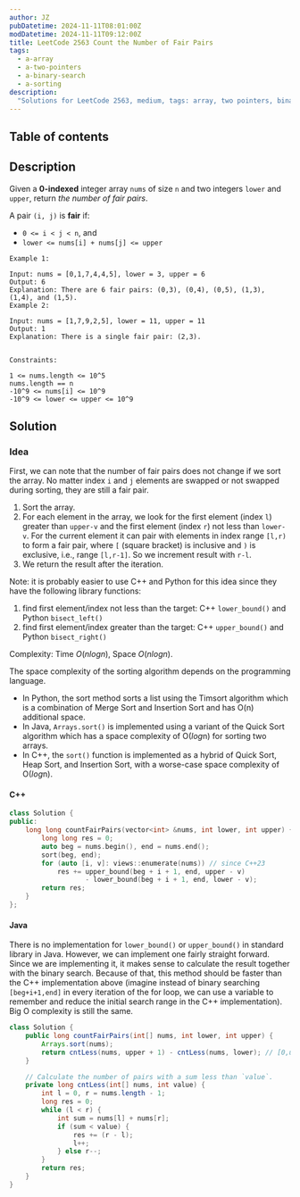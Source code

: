 ```yaml
---
author: JZ
pubDatetime: 2024-11-11T08:01:00Z
modDatetime: 2024-11-11T09:12:00Z
title: LeetCode 2563 Count the Number of Fair Pairs
tags:
  - a-array
  - a-two-pointers
  - a-binary-search
  - a-sorting
description:
  "Solutions for LeetCode 2563, medium, tags: array, two pointers, binary search, sorting."
---
```


## Table of contents

## Description

Given a **0-indexed** integer array `nums` of size `n` and two integers `lower` and `upper`, return _the number of fair pairs_.

A pair `(i, j)` is **fair** if:

-   `0 <= i < j < n`, and
-   `lower <= nums[i] + nums[j] <= upper`

```
Example 1:

Input: nums = [0,1,7,4,4,5], lower = 3, upper = 6
Output: 6
Explanation: There are 6 fair pairs: (0,3), (0,4), (0,5), (1,3), (1,4), and (1,5).
Example 2:

Input: nums = [1,7,9,2,5], lower = 11, upper = 11
Output: 1
Explanation: There is a single fair pair: (2,3).
 

Constraints:

1 <= nums.length <= 10^5
nums.length == n
-10^9 <= nums[i] <= 10^9
-10^9 <= lower <= upper <= 10^9
```

## Solution

### Idea

First, we can note that the number of fair pairs does not change if we sort the array.
No matter index `i` and `j` elements are swapped or not swapped during sorting, they are still a fair pair.

1. Sort the array.
2. For each element in the array, we look for the first element (index `l`) greater than `upper-v` and the first element (index `r`) not less than `lower-v`. For the current element it can pair with elements in index range `[l,r)` to form a fair pair, where `[` (square bracket) is inclusive and `)` is exclusive, i.e., range `[l,r-1]`. So we increment result with `r-l`.
3. We return the result after the iteration.

Note: it is probably easier to use C++ and Python for this idea since they have the following library functions:

1. find first element/index not less than the target: C++ `lower_bound()` and Python `bisect_left()`
2. find first element/index greater than the target: C++ `upper_bound()` and Python `bisect_right()`

Complexity: Time $O(nlogn)$, Space $O(nlogn)$.

The space complexity of the sorting algorithm depends on the programming language.

-   In Python, the sort method sorts a list using the Timsort algorithm which is a combination of Merge Sort and Insertion Sort and has O(n) additional space.
-   In Java, `Arrays.sort()` is implemented using a variant of the Quick Sort algorithm which has a space complexity of O(*log*n) for sorting two arrays.
-   In C++, the `sort()` function is implemented as a hybrid of Quick Sort, Heap Sort, and Insertion Sort, with a worse-case space complexity of O(*log*n).

#### C++

```cpp
class Solution {
public:
    long long countFairPairs(vector<int> &nums, int lower, int upper) {
        long long res = 0;
        auto beg = nums.begin(), end = nums.end();
        sort(beg, end);
        for (auto [i, v]: views::enumerate(nums)) // since C++23
            res += upper_bound(beg + i + 1, end, upper - v)
                   - lower_bound(beg + i + 1, end, lower - v);
        return res;
    }
};
```

#### Java

There is no implementation for `lower_bound()` or `upper_bound()` in standard library in Java.
However, we can implement one fairly straight forward.
Since we are implementing it, it makes sense to calculate the result together with the binary search.
Because of that, this method should be faster than the C++ implementation above
(imagine instead of binary searching `[beg+i+1,end]` in every iteration of the for loop,
we can use a variable to remember and reduce the initial search range in the C++ implementation).
Big O complexity is still the same.

```java
class Solution {
    public long countFairPairs(int[] nums, int lower, int upper) {
        Arrays.sort(nums);
        return cntLess(nums, upper + 1) - cntLess(nums, lower); // [0,upper+1)-[0,lower): [lower,upper]
    }

    // Calculate the number of pairs with a sum less than `value`.
    private long cntLess(int[] nums, int value) {
        int l = 0, r = nums.length - 1;
        long res = 0;
        while (l < r) {
            int sum = nums[l] + nums[r];
            if (sum < value) {
                res += (r - l);
                l++;
            } else r--;
        }
        return res;
    }
}
```
